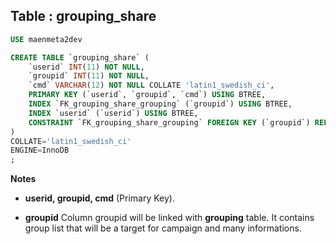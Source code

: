 Table : grouping_share
----------------------

```SQL
USE maenmeta2dev

CREATE TABLE `grouping_share` (
	`userid` INT(11) NOT NULL,
	`groupid` INT(11) NOT NULL,
	`cmd` VARCHAR(12) NOT NULL COLLATE 'latin1_swedish_ci',
	PRIMARY KEY (`userid`, `groupid`, `cmd`) USING BTREE,
	INDEX `FK_grouping_share_grouping` (`groupid`) USING BTREE,
	INDEX `userid` (`userid`) USING BTREE,
	CONSTRAINT `FK_grouping_share_grouping` FOREIGN KEY (`groupid`) REFERENCES `grouping` (`id`) ON UPDATE CASCADE ON DELETE CASCADE
)
COLLATE='latin1_swedish_ci'
ENGINE=InnoDB
;
```
__Notes__

+ __userid, groupid, cmd__ (Primary Key).
  
+ __groupid__ Column groupid will be linked with __grouping__ table. It contains group list that will be a target for campaign and many informations.